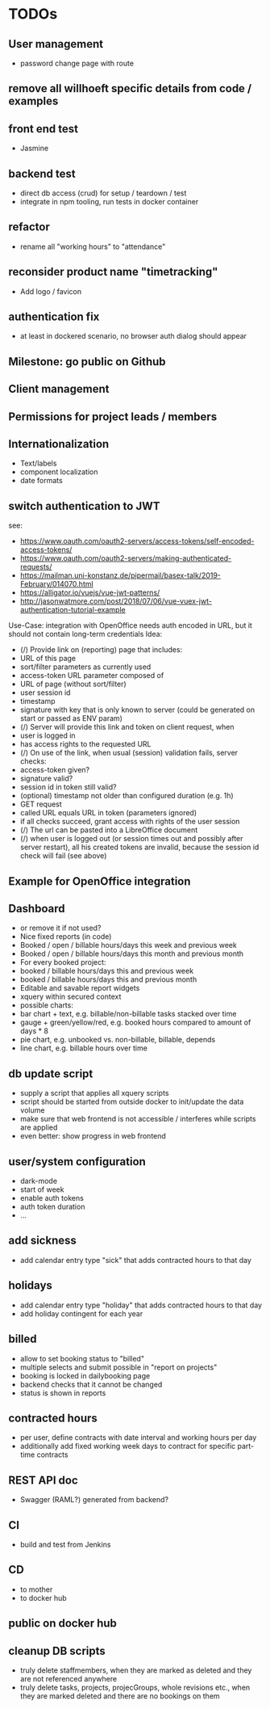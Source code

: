 # TODOs

## User management
* password change page with route

## remove all willhoeft specific details from code / examples

## front end test
* Jasmine

## backend test
* direct db access (crud) for setup / teardown / test
* integrate in npm tooling, run tests in docker container

## refactor
* rename all "working hours" to "attendance"

## reconsider product name "timetracking"
* Add logo / favicon

## authentication fix
* at least in dockered scenario, no browser auth dialog should appear

## Milestone: go public on Github

## Client management

## Permissions for project leads / members

## Internationalization
* Text/labels
* component localization
* date formats

## switch authentication to JWT
see:
* https://www.oauth.com/oauth2-servers/access-tokens/self-encoded-access-tokens/
* https://www.oauth.com/oauth2-servers/making-authenticated-requests/
* https://mailman.uni-konstanz.de/pipermail/basex-talk/2019-February/014070.html
* https://alligator.io/vuejs/vue-jwt-patterns/
* http://jasonwatmore.com/post/2018/07/06/vue-vuex-jwt-authentication-tutorial-example

Use-Case: integration with OpenOffice needs auth encoded in URL, but it should not contain long-term credentials
Idea:
* (/) Provide link on (reporting) page that includes:
 * URL of this page
 * sort/filter parameters as currently used
 * access-token URL parameter composed of
  * URL of page (without sort/filter)
  * user session id
  * timestamp
  * signature with key that is only known to server (could be generated on start or passed as ENV param)
* (/) Server will provide this link and token on client request, when
 * user is logged in
 * has access rights to the requested URL
* (/) On use of the link, when usual (session) validation fails, server checks:
 * access-token given?
 * signature valid?
 * session id in token still valid?
 * (optional) timestamp not older than configured duration (e.g. 1h)
 * GET request
 * called URL equals URL in token (parameters ignored)
* if all checks succeed, grant access with rights of the user session
* (/) The url can be pasted into a LibreOffice document
* (/) when user is logged out (or session times out and possibly after server restart), all his created tokens are invalid, because the session id check will fail (see above)

## Example for OpenOffice integration

## Dashboard
* or remove it if not used?
* Nice fixed reports (in code)
 * Booked / open / billable hours/days this week and previous week
 * Booked / open / billable hours/days this month and previous month
 * For every booked project:
  * booked / billable hours/days this and previous week
  * booked / billable hours/days this and previous month
* Editable and savable report widgets
 * xquery within secured context
 * possible charts:
  * bar chart + text, e.g. billable/non-billable tasks stacked over time
  * gauge + green/yellow/red, e.g. booked hours compared to amount of days * 8
  * pie chart, e.g. unbooked vs. non-billable, billable, depends
  * line chart, e.g. billable hours over time

## db update script
* supply a script that applies all xquery scripts
* script should be started from outside docker to init/update the data volume
* make sure that web frontend is not accessible / interferes while scripts are applied
 * even better: show progress in web frontend

## user/system configuration
* dark-mode
* start of week
* enable auth tokens
* auth token duration
* ...

## add sickness
* add calendar entry type "sick" that adds contracted hours to that day

## holidays
* add calendar entry type "holiday" that adds contracted hours to that day
* add holiday contingent for each year

## billed
* allow to set booking status to "billed"
 * multiple selects and submit possible in "report on projects"
 * booking is locked in dailybooking page
 * backend checks that it cannot be changed
 * status is shown in reports

## contracted hours
* per user, define contracts with date interval and working hours per day
* additionally add fixed working week days to contract for specific part-time contracts

## REST API doc
* Swagger (RAML?) generated from backend?

## CI
* build and test from Jenkins

## CD
* to mother
* to docker hub

## public on docker hub

## cleanup DB scripts
* truly delete staffmembers, when they are marked as deleted and they are not referenced anywhere
* truly delete tasks, projects, projecGroups, whole revisions etc., when they are marked deleted and there are no bookings on them
